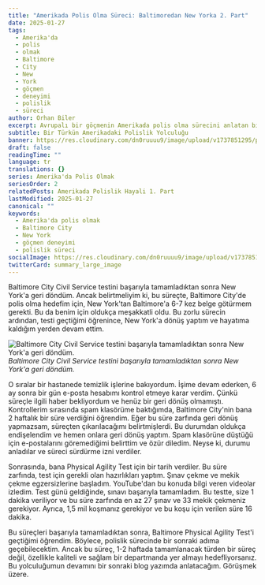 ```yaml
---
title: "Amerikada Polis Olma Süreci: Baltimoredan New Yorka 2. Part"
date: 2025-01-27
tags:
  - Amerika'da
  - polis
  - olmak
  - Baltimore
  - City
  - New
  - York
  - göçmen
  - deneyimi
  - polislik
  - süreci
author: Orhan Biler
excerpt: Avrupalı bir göçmenin Amerikada polis olma sürecini anlatan birinci elden deneyimler. Baltimore City Civil Service testini geçme ve sürecin zorlukları hakkında ayrıntılı bir bakış.
subtitle: Bir Türkün Amerikadaki Polislik Yolculuğu
banner: https://res.cloudinary.com/dn0ruuuu9/image/upload/v1737851295/polis-police-egitim-training-oceancity-sahil-20240125_bhui8m.jpg
draft: false
readingTime: ""
language: tr
translations: {}
series: Amerika'da Polis Olmak
seriesOrder: 2
relatedPosts: Amerikada Polislik Hayali 1. Part
lastModified: 2025-01-27
canonical: ""
keywords:
  - Amerika'da polis olmak
  - Baltimore City
  - New York
  - göçmen deneyimi
  - polislik süreci
socialImage: https://res.cloudinary.com/dn0ruuuu9/image/upload/v1737851295/polis-police-egitim-training-oceancity-sahil-20240125_bhui8m.jpg
twitterCard: summary_large_image
---
```


Baltimore City Civil Service testini başarıyla tamamladıktan sonra New York'a geri döndüm. Ancak belirtmeliyim ki, bu süreçte, Baltimore City'de polis olma hedefim için, New York'tan Baltimore'a 6-7 kez belge götürmem gerekti. Bu da benim için oldukça meşakkatli oldu. Bu zorlu sürecin ardından, testi geçtiğimi öğrenince, New York'a dönüş yaptım ve hayatıma kaldığım yerden devam ettim. 


![Baltimore City Civil Service testini başarıyla tamamladıktan sonra New York'a geri döndüm.](https://res.cloudinary.com/dn0ruuuu9/image/upload/v1737851288/manhattan-sehir-city-newyork-banner-20240125_y9xdcl.jpg)
*Baltimore City Civil Service testini başarıyla tamamladıktan sonra New York'a geri döndüm.*


O sıralar bir hastanede temizlik işlerine bakıyordum. İşime devam ederken, 6 ay sonra bir gün e-posta hesabımı kontrol etmeye karar verdim. Çünkü süreçle ilgili haber bekliyordum ve henüz bir geri dönüş olmamıştı. Kontrollerim sırasında spam klasörüme baktığımda, Baltimore City'nin bana 2 haftalık bir süre verdiğini öğrendim. Eğer bu süre zarfında geri dönüş yapmazsam, süreçten çıkarılacağımı belirtmişlerdi. Bu durumdan oldukça endişelendim ve hemen onlara geri dönüş yaptım. Spam klasörüne düştüğü için e-postalarını göremediğimi belirttim ve özür diledim. Neyse ki, durumu anladılar ve süreci sürdürme izni verdiler. 

Sonrasında, bana Physical Agility Test için bir tarih verdiler. Bu süre zarfında, test için gerekli olan hazırlıkları yaptım. Şınav çekme ve mekik çekme egzersizlerine başladım. YouTube'dan bu konuda bilgi veren videolar izledim. Test günü geldiğinde, sınavı başarıyla tamamladım. Bu testte, size 1 dakika veriliyor ve bu süre zarfında en az 27 şınav ve 33 mekik çekmeniz gerekiyor. Ayrıca, 1,5 mil koşmanız gerekiyor ve bu koşu için verilen süre 16 dakika. 

Bu süreçleri başarıyla tamamladıktan sonra, Baltimore Physical Agility Test'i geçtiğimi öğrendim. Böylece, polislik sürecinde bir sonraki adıma geçebilecektim. Ancak bu süreç, 1-2 haftada tamamlanacak türden bir süreç değil, özellikle kaliteli ve sağlam bir departmanda yer almayı hedefliyorsanız. Bu yolculuğumun devamını bir sonraki blog yazımda anlatacağım. Görüşmek üzere.